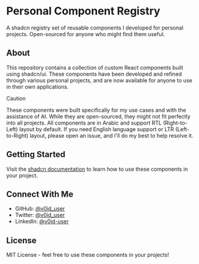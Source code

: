 # Personal Component Registry

A shadcn registry set of reusable components I developed for personal projects. Open-sourced for anyone who might find them useful.

## About

This repository contains a collection of custom React components built using shadcn/ui. These components have been developed and refined through various personal projects, and are now available for anyone to use in their own applications.

> [!CAUTION]  
> These components were built specifically for my use cases and with the assistance of AI. While they are open-sourced, they might not fit perfectly into all projects. All components are in Arabic and support RTL (Right-to-Left) layout by default. If you need English language support or LTR (Left-to-Right) layout, please open an issue, and I'll do my best to help resolve it.

## Getting Started

Visit the [shadcn documentation](https://ui.shadcn.com/docs/registry) to learn how to use these components in your project.

## Connect With Me

- GitHub: [@v0id_user](https://github.com/v0id-user)
- Twitter: [@v0id_user](https://x.com/v0id_user)
- LinkedIn: [@v0id-user](https://linkedin.com/in/v0id-user)

## License

MIT License - feel free to use these components in your projects!
